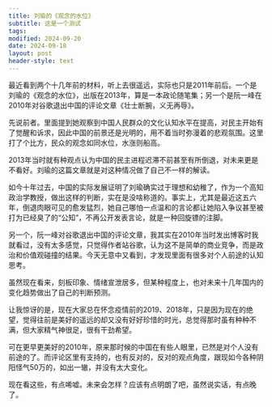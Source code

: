 ```yaml
---
title: 刘瑜的《观念的水位》
subtitle: 这是一个测试
tags: 
modified: 2024-09-20
date: 2024-09-18
layout: post
header-style: text
---
```


最近看到两个十几年前的材料，听上去很遥远，实际也只是2011年前后。一个是刘瑜的《观念的水位》，出版在2013年，算是一本政论随笔集；另一个是阮一峰在2010年对谷歌退出中国的评论文章《壮士断腕，义无再辱》。

先说前者。里面提到她观察到中国人民群众的文化认知水平在提高，对民主开始有了觉醒和诉求，因此中国的前景还是光明的，用不着当时弥漫着的悲观氛围。这里打了个比方，民众的观念如同水位，水涨则船高。

2013年当时就有种观点认为中国的民主进程迟滞不前甚至有所倒退，对未来更是不看好。刘瑜的这篇文章就是对这种情况做了自己不一样的解读。

如今十年过去，中国的实际发展证明了刘瑜确实过于理想和幼稚了，作为一个高知政治学教授，做出这样的判断，实在是没啥称道的。事实上，尤其是最近这五六年，倒退肉眼可见的愈发猛烈，她自己哪怕一点温和的言论都让她陷入争议甚至被打为已经臭了的“公知”，不再公开发表言论，就是一种回旋镖的注脚。

另一个，阮一峰对谷歌退出中国的评论文章，我其实在2010年当时发出博客时我就看过，没有太多感觉，只觉得作者站谷歌，认为这不是简单的商业竞争，而是政治和价值观碰撞的结果。今天无意中又看到，才发现里面有很多对个人前途的认知思考。

虽然现在看来，刻板印象、情绪宣泄居多，但某种程度上，也对未来十几年国内的变化趋势做出了自己的判断预测。

让我惊讶的是，现在大家总在怀念疫情前的2019、2018年，只是因为现在的绝望，觉得往前是美好的遥远的却又没有好好珍惜的时光，总觉得那时虽有种种不满，但大家精气神很足，很有干劲希望。

可在更早更美好的2010年，原来那时候的中国在有些人眼里，已然是对个人没有前途的了。而评论区里有支持的，也有反对的，反对的观点角度，跟现如今各种阴阳怪气50万的，如出一辙，并没有太大变化。

现在看这些，有点唏嘘。未来会怎样？应该有点明朗了吧，虽然说实话，有点晚了。